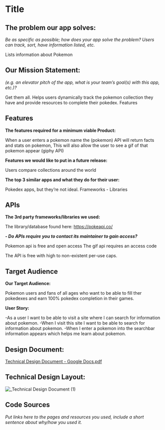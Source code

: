 
# Title



## The problem our app solves:

*Be as specific as possible; how does your app solve the problem?
Users can track, sort, have information listed, etc.*

Lists information about Pokemon


## Our Mission Statement:
 *(e.g. an elevator pitch of the app, what is your team’s goal(s) with this app, etc.)?*

Get them all. Helps users dynamically track the pokemon collection they have and provide resources to complete their pokedex.
Features

## Features

**The features required for a minimum viable Product:**

When a user enters a pokemon name the (pokemon) API will return facts and stats on pokemon, 
This will also allow the user to see a gif of that pokemon appear (giphy API) 

**Features we would like to put in a future release:**

Users compare collections around the world

**The top 3 similar apps and what they do for their user:**

Pokedex apps, but they’re not ideal.
Frameworks - Libraries

## APIs

**The 3rd party frameworks/libraries we used:**

The library/database found here: https://pokeapi.co/

***- Do APIs require you to contact its maintainer to gain access?***

Pokemon api is free and open access 
The gif api requires an access code

The API is free with high to non-existent per-use caps.

## Target Audience

**Our Target Audience:**

Pokemon users and fans of all ages who want to be able to fill ther pokedexes and earn 100% pokedex completion in their games.


**User Story:**

-As a user I want to be able to visit a site where I can search for information about pokemon.
-When I visit this site I want to be able to search for information about pokemon.
-When I enter a pokemon into the searchbar information appears which helps me learn about pokemon. 

## Design Document: 
[Technical Design Document - Google Docs.pdf](https://github.com/mayaj0yce/pokemon-info/files/11560126/Technical.Design.Document.-.Google.Docs.pdf)

## Technical Design Layout:
![_Technical Design Document (1)](https://github.com/mayaj0yce/pokemon-info/assets/129634010/575b0d52-ef65-4dc4-8541-bff5c3e713da)

## Code Sources

*Put links here to the pages and resources you used, include a short sentence about why/how you used it.*
